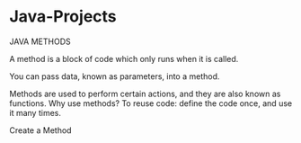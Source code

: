 # Java-Projects

JAVA METHODS

A method is a block of code which only runs when it is called.

You can pass data, known as parameters, into a method.

Methods are used to perform certain actions, and they are also known as functions.
Why use methods? To reuse code: define the code once, and use it many times.

Create a Method

